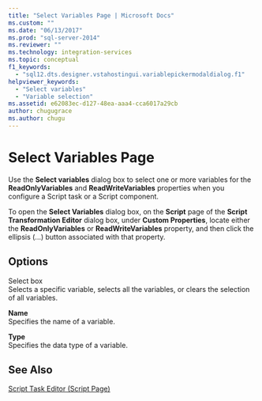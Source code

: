 ```yaml
---
title: "Select Variables Page | Microsoft Docs"
ms.custom: ""
ms.date: "06/13/2017"
ms.prod: "sql-server-2014"
ms.reviewer: ""
ms.technology: integration-services
ms.topic: conceptual
f1_keywords: 
  - "sql12.dts.designer.vstahostingui.variablepickermodaldialog.f1"
helpviewer_keywords: 
  - "Select variables"
  - "Variable selection"
ms.assetid: e62083ec-d127-48ea-aaa4-cca6017a29cb
author: chugugrace
ms.author: chugu
---
```

# Select Variables Page
  Use the **Select variables** dialog box to select one or more variables for the **ReadOnlyVariables** and **ReadWriteVariables** properties when you configure a Script task or a Script component.  
  
 To open the **Select Variables** dialog box, on the **Script** page of the **Script Transformation Editor** dialog box, under **Custom Properties**, locate either the **ReadOnlyVariables** or **ReadWriteVariables** property, and then click the ellipsis (...) button associated with that property.  
  
## Options  
 Select box  
 Selects a specific variable, selects all the variables, or clears the selection of all variables.  
  
 **Name**  
 Specifies the name of a variable.  
  
 **Type**  
 Specifies the data type of a variable.  
  
## See Also  
 [Script Task Editor &#40;Script Page&#41;](../script-task-editor-script-page.md)  
  
  
